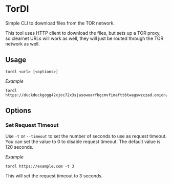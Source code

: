 # TorDl

Simple CLI to download files from the TOR network.

This tool uses HTTP client to download the files, but sets up a TOR proxy, so clearnet URLs will work as well, they will just be routed through the TOR network as well.

## Usage

```shell
tordl <url> [<options>]
```

*Example*

```shell
tordl https://duckduckgogg42xjoc72x3sjasowoarfbgcmvfimaftt6twagswzczad.onion/assets/logo_homepage.normal.v109.svg
```

## Options

### Set Request Timeout

Use `-t` or `--timeout` to set the number of seconds to use as request timeout.
You can set the value to 0 to disable request timeout.
The default value is 120 seconds.

*Example*

```shell
tordl https://example.com -t 3
```

This will set the request timeout to 3 seconds.